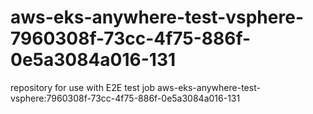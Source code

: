 # aws-eks-anywhere-test-vsphere-7960308f-73cc-4f75-886f-0e5a3084a016-131
repository for use with E2E test job aws-eks-anywhere-test-vsphere:7960308f-73cc-4f75-886f-0e5a3084a016-131

